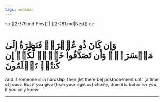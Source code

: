 ```yaml
---
tags: medinan
---
```


👈 [[2-279.md|Prev]] | [[2-281.md|Next]] 👉

# وَإِن كَانَ ذُو عُسۡرَةٖ فَنَظِرَةٌ إِلَىٰ مَيۡسَرَةٖۚ وَأَن تَصَدَّقُواْ خَيۡرٞ لَّكُمۡ إِن كُنتُمۡ تَعۡلَمُونَ

And if someone is in hardship, then [let there be] postponement until [a time of] ease. But if you give [from your right as] charity, then it is better for you, if you only knew

---

